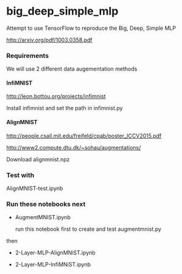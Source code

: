 # big_deep_simple_mlp


Attempt to use TensorFlow to reproduce the Big, Deep, Simple MLP 

http://arxiv.org/pdf/1003.0358.pdf

### Requirements

We will use 2 different data augementation methods

#### InfiMNIST

http://leon.bottou.org/projects/infimnist

 Install infimnist and set the path in infimnist.py  

#### AlignMNIST

http://people.csail.mit.edu/freifeld/cpab/poster_ICCV2015.pdf

http://www2.compute.dtu.dk/~sohau/augmentations/

 Download alignmnist.npz	

### Test with

AlignMNIST-test.ipynb



### Run these notebooks next
- AugmentMNIST.ipynb

  run this notebook first to create and test augmentmnist.py

then

- 2-Layer-MLP-AlignMNiST.ipynb

- 2-Layer-MLP-InfiMNiST.ipynb  










